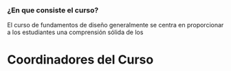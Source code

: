 ### ¿En que consiste el curso?
El curso de fundamentos de diseño generalmente se centra en proporcionar a los estudiantes una comprensión sólida de los 
# Coordinadores del Curso 


